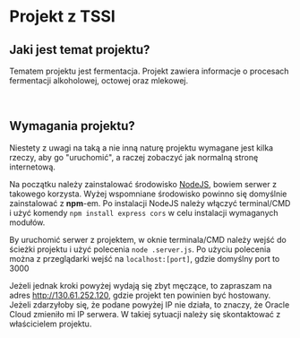 # Projekt z TSSI

## Jaki jest temat projektu?

Tematem projektu jest fermentacja. Projekt zawiera informacje o procesach fermentacji alkoholowej, octowej oraz mlekowej. 

<br>

## Wymagania projektu?

Niestety z uwagi na taką a nie inną naturę projektu wymagane jest kilka rzeczy, aby go "uruchomić", a raczej zobaczyć jak normalną stronę internetową.

Na początku należy zainstalować środowisko [NodeJS](https://nodejs.org/en), bowiem serwer z takowego korzysta. Wyżej wspomniane środowisko powinno się domyślnie zainstalować z **npm**-em. Po instalacji NodeJS należy włączyć terminal/CMD i użyć komendy `npm install express cors` w celu instalacji wymaganych modułów.

By uruchomić serwer z projektem, w oknie terminala/CMD należy wejść do ścieżki projektu i użyć polecenia `node .server.js`. Po użyciu polecenia można z przeglądarki wejść na `localhost:[port]`, gdzie domyślny port to 3000 

Jeżeli jednak kroki powyżej wydają się zbyt męczące, to zapraszam na adres http://130.61.252.120, gdzie projekt ten powinien być hostowany. Jeżeli zdarzyłoby się, że podane powyżej IP nie działa, to znaczy, że Oracle Cloud zmieniło mi IP serwera. W takiej sytuacji należy się skontaktować z właścicielem projektu. 